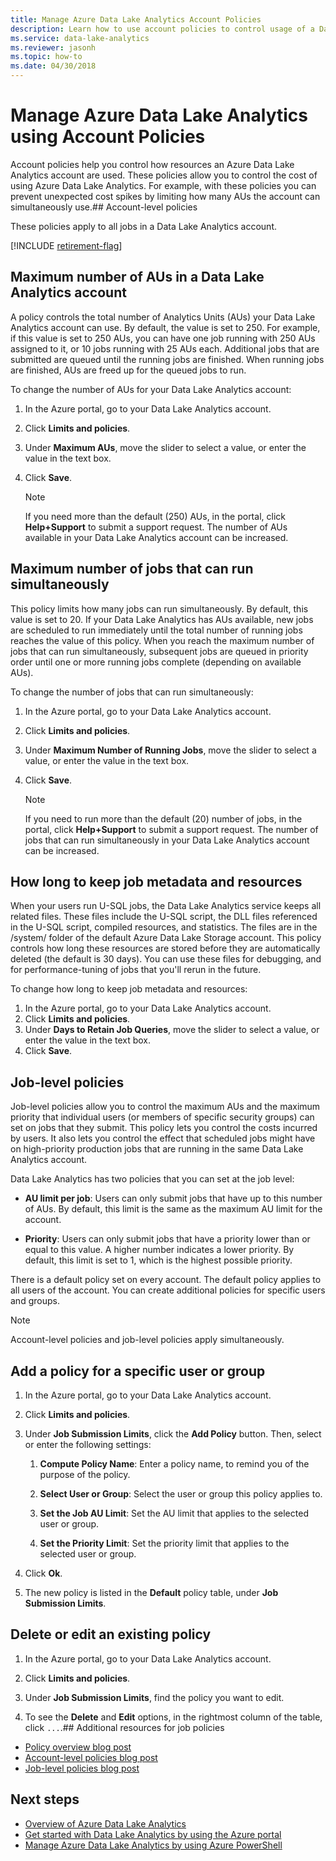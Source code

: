 ```yaml
---
title: Manage Azure Data Lake Analytics Account Policies
description: Learn how to use account policies to control usage of a Data Lake Analytics account, such as maximum AUs and maximum jobs.
ms.service: data-lake-analytics
ms.reviewer: jasonh
ms.topic: how-to
ms.date: 04/30/2018
---
```

# Manage Azure Data Lake Analytics using Account Policies

Account policies help you control how resources an Azure Data Lake Analytics account are used. These policies allow you to control the cost of using Azure Data Lake Analytics. For example, with these policies you can prevent unexpected cost spikes by limiting how many AUs the account can simultaneously use.## Account-level policies

These policies apply to all jobs in a Data Lake Analytics account.

[!INCLUDE [retirement-flag](includes/retirement-flag.md)]

## Maximum number of AUs in a Data Lake Analytics account

A policy controls the total number of Analytics Units (AUs) your Data Lake Analytics account can use. By default, the value is set to 250. For example, if this value is set to 250 AUs, you can have one job running with 250 AUs assigned to it, or 10 jobs running with 25 AUs each. Additional jobs that are submitted are queued until the running jobs are finished. When running jobs are finished, AUs are freed up for the queued jobs to run.

To change the number of AUs for your Data Lake Analytics account:

1. In the Azure portal, go to your Data Lake Analytics account.
2. Click **Limits and policies**.
3. Under **Maximum AUs**, move the slider to select a value, or enter the value in the text box.
4. Click **Save**.

   > [!NOTE]
   > If you need more than the default (250) AUs, in the portal, click **Help+Support** to submit a support request. The number of AUs available in your Data Lake Analytics account can be increased.

## Maximum number of jobs that can run simultaneously

This policy limits how many jobs can run simultaneously. By default, this value is set to 20. If your Data Lake Analytics has AUs available, new jobs are scheduled to run immediately until the total number of running jobs reaches the value of this policy. When you reach the maximum number of jobs that can run simultaneously, subsequent jobs are queued in priority order until one or more running jobs complete (depending on available AUs).

To change the number of jobs that can run simultaneously:

1. In the Azure portal, go to your Data Lake Analytics account.
2. Click **Limits and policies**.
3. Under **Maximum Number of Running Jobs**, move the slider to select a value, or enter the value in the text box.
4. Click **Save**.

   > [!NOTE]
   > If you need to run more than the default (20) number of jobs, in the portal, click **Help+Support** to submit a support request. The number of jobs that can run simultaneously in your Data Lake Analytics account can be increased.

## How long to keep job metadata and resources

When your users run U-SQL jobs, the Data Lake Analytics service keeps all related files. These files include the U-SQL script, the DLL files referenced in the U-SQL script, compiled resources, and statistics. The files are in the /system/ folder of the default Azure Data Lake Storage account. This policy controls how long these resources are stored before they are automatically deleted (the default is 30 days). You can use these files for debugging, and for performance-tuning of jobs that you'll rerun in the future.

To change how long to keep job metadata and resources:

1. In the Azure portal, go to your Data Lake Analytics account.
2. Click **Limits and policies**.
3. Under **Days to Retain Job Queries**, move the slider to select a value, or enter the value in the text box.  
4. Click **Save**.

## Job-level policies

Job-level policies allow you to control the maximum AUs and the maximum priority that individual users (or members of specific security groups) can set on jobs that they submit. This policy lets you control the costs incurred by users. It also lets you control the effect that scheduled jobs might have on high-priority production jobs that are running in the same Data Lake Analytics account.

Data Lake Analytics has two policies that you can set at the job level:

- **AU limit per job**: Users can only submit jobs that have up to this number of AUs. By default, this limit is the same as the maximum AU limit for the account.

- **Priority**: Users can only submit jobs that have a priority lower than or equal to this value. A higher number indicates a lower priority. By default, this limit is set to 1, which is the highest possible priority.

There is a default policy set on every account. The default policy applies to all users of the account. You can create additional policies for specific users and groups.

> [!NOTE]
> Account-level policies and job-level policies apply simultaneously.

## Add a policy for a specific user or group

1. In the Azure portal, go to your Data Lake Analytics account.

2. Click **Limits and policies**.

3. Under **Job Submission Limits**, click the **Add Policy** button. Then, select or enter the following settings:

   1. **Compute Policy Name**: Enter a policy name, to remind you of the purpose of the policy.

   2. **Select User or Group**: Select the user or group this policy applies to.

   3. **Set the Job AU Limit**: Set the AU limit that applies to the selected user or group.

   4. **Set the Priority Limit**: Set the priority limit that applies to the selected user or group.

4. Click **Ok**.

5. The new policy is listed in the **Default** policy table, under **Job Submission Limits**.

## Delete or edit an existing policy

1. In the Azure portal, go to your Data Lake Analytics account.

2. Click **Limits and policies**.

3. Under **Job Submission Limits**, find the policy you want to edit.

4. To see the **Delete** and **Edit** options, in the rightmost column of the table, click `...`.## Additional resources for job policies

- [Policy overview blog post](/archive/blogs/azuredatalake/managing-your-azure-data-lake-analytics-compute-resources-overview)
- [Account-level policies blog post](/archive/blogs/azuredatalake/managing-your-azure-data-lake-analytics-compute-resources-account-level-policy)
- [Job-level policies blog post](/archive/blogs/azuredatalake/managing-your-azure-data-lake-analytics-compute-resources-job-level-policy)

## Next steps

- [Overview of Azure Data Lake Analytics](data-lake-analytics-overview.md)
- [Get started with Data Lake Analytics by using the Azure portal](data-lake-analytics-get-started-portal.md)
- [Manage Azure Data Lake Analytics by using Azure PowerShell](data-lake-analytics-manage-use-powershell.md)